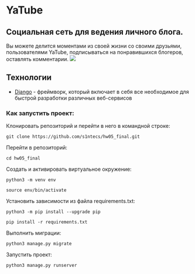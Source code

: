# YaTube
## Социальная сеть для ведения личного блога.
Вы можете делится моментами из своей жизни со своими друзьями, пользователями YaTube, подписываться на понравившихся блогеров,
оставлять комментарии.
![]([https://ibb.co/XLtMc8V](https://i.ibb.co/4tp3hdJ/image.png))
## Технологии
- [Django](https://github.com/django/django) - фреймворк, который включает в себя все необходимое для быстрой разработки
  различных веб-сервисов

### Как запустить проект:

Клонировать репозиторий и перейти в него в командной строке:

```
git clone https://github.com/s1ntecs/hw05_final.git
```
Перейти в репозиторий:
```
cd hw05_final
```

Cоздать и активировать виртуальное окружение:

```
python3 -m venv env
```

```
source env/bin/activate
```

Установить зависимости из файла requirements.txt:

```
python3 -m pip install --upgrade pip
```

```
pip install -r requirements.txt
```

Выполнить миграции:

```
python3 manage.py migrate
```

Запустить проект:

```
python3 manage.py runserver
```
